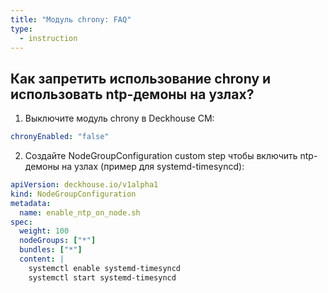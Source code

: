 ```yaml
---
title: "Модуль chrony: FAQ"
type:
  - instruction
---
```


## Как запретить использование chrony и использовать ntp-демоны на узлах?

1. Выключите модуль chrony в Deckhouse CM:

```yaml
chronyEnabled: "false"
```

2. Создайте NodeGroupConfiguration custom step чтобы включить ntp-демоны на узлах (пример для systemd-timesyncd):

```yaml
apiVersion: deckhouse.io/v1alpha1
kind: NodeGroupConfiguration
metadata:
  name: enable_ntp_on_node.sh
spec:
  weight: 100
  nodeGroups: ["*"]
  bundles: ["*"]
  content: |
    systemctl enable systemd-timesyncd
    systemctl start systemd-timesyncd
```
